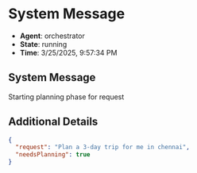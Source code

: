 # System Message

- **Agent**: orchestrator
- **State**: running
- **Time**: 3/25/2025, 9:57:34 PM

## System Message

Starting planning phase for request

## Additional Details

```json
{
  "request": "Plan a 3-day trip for me in chennai",
  "needsPlanning": true
}
```

